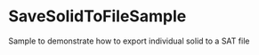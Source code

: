 SaveSolidToFileSample
=====================

Sample to demonstrate how to export individual solid to a SAT file
